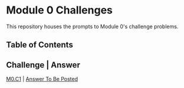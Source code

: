 # Module 0 Challenges

This repository houses the prompts to Module 0's challenge problems.

## Table of Contents
Challenge          | Answer
--------------------------------------------------
[M0.C1](/M0.C1.md) | [Answer To Be Posted](#)

